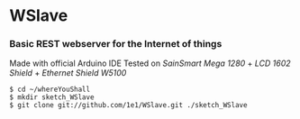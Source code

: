 WSlave
======

### Basic REST webserver for the Internet of things

Made with official Arduino IDE
Tested on *SainSmart Mega 1280* + *LCD 1602 Shield* + *Ethernet Shield W5100*


```
$ cd ~/whereYouShall
$ mkdir sketch_WSlave
$ git clone git://github.com/1e1/WSlave.git ./sketch_WSlave
```

